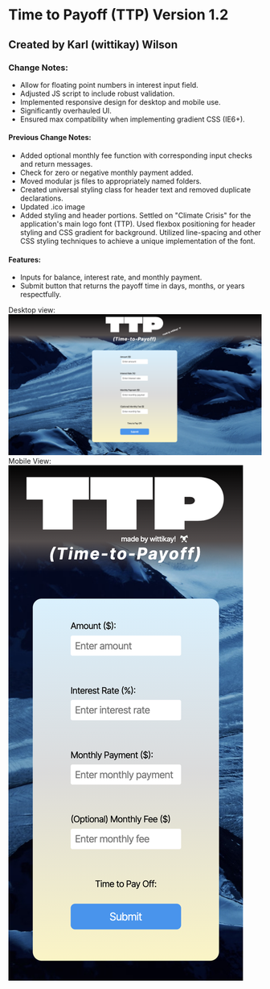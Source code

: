 # Time to Payoff (TTP) Version 1.2

## Created by Karl (wittikay) Wilson

### Change Notes:
- Allow for floating point numbers in interest input field.
- Adjusted JS script to include robust validation.
- Implemented responsive design for desktop and mobile use.
- Significantly overhauled UI.
- Ensured max compatibility when implementing gradient CSS (IE6+).
#### Previous Change Notes:
- Added optional monthly fee function with corresponding input checks and return messages.
- Check for zero or negative monthly payment added.
- Moved modular js files to appropriately named folders.
- Created universal styling class for header text and removed duplicate declarations.
- Updated .ico image
- Added styling and header portions. Settled on "Climate Crisis" for the application's main logo font (TTP). Used flexbox positioning for header styling and CSS gradient for background. Utilized line-spacing and other CSS styling techniques to achieve a unique implementation of the font.

#### Features:

- Inputs for balance, interest rate, and monthly payment.
- Submit button that returns the payoff time in days, months, or years respectfully.

Desktop view:
![alt text](./images/desktop1.2.2.png)
Mobile View:
![alt text](./images/mobile1.2.2.png)
